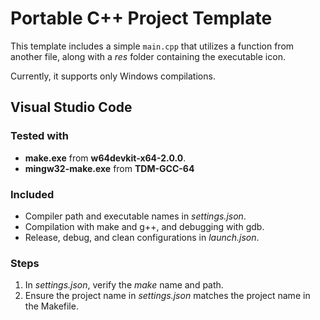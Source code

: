 # Portable C++ Project Template

This template includes a simple `main.cpp` that utilizes a function from another file, along with a *res* folder containing the executable icon.

Currently, it supports only Windows compilations.

## Visual Studio Code

### Tested with

- **make.exe** from **w64devkit-x64-2.0.0**.
- **mingw32-make.exe** from **TDM-GCC-64**

### Included

- Compiler path and executable names in *settings.json*.
- Compilation with make and g++, and debugging with gdb.
- Release, debug, and clean configurations in *launch.json*.

### Steps

1. In *settings.json*, verify the *make* name and path.
2. Ensure the project name in *settings.json* matches the project name in the Makefile.
